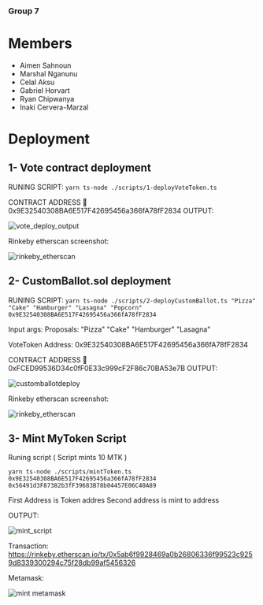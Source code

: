 ### Group 7

# Members

- Aimen Sahnoun
- Marshal Nganunu
- Celal Aksu
- Gabriel Horvart
- Ryan Chipwanya
- Inaki Cervera-Marzal

# Deployment

## 1- Vote contract deployment

RUNING SCRIPT:
`yarn ts-node ./scripts/1-deployVoteToken.ts`

CONTRACT ADDRESS  0x9E32540308BA6E517F42695456a366fA78fF2834
OUTPUT:

![vote_deploy_output](https://user-images.githubusercontent.com/32665644/176999758-4d828e1a-f717-4f94-bc0b-dac557371bc4.png)

Rinkeby etherscan screenshot:

![rinkeby_etherscan](https://user-images.githubusercontent.com/32665644/176999788-fc812ad7-237b-40ee-8837-ea834c9b9c1b.png)

## 2- CustomBallot.sol deployment

RUNING SCRIPT: 
`yarn ts-node ./scripts/2-deployCustomBallot.ts "Pizza" "Cake" "Hamburger" "Lasagna" "Popcorn" 0x9E32540308BA6E517F42695456a366fA78fF2834`

Input args:
Proposals: "Pizza" "Cake" "Hamburger" "Lasagna"

VoteToken Address: 0x9E32540308BA6E517F42695456a366fA78fF2834

CONTRACT ADDRESS  0xFCED99536D34c0fF0E33c999cF2F86c70BA53e7B
OUTPUT:

![customballotdeploy](https://user-images.githubusercontent.com/32665644/176999870-5feee462-5f43-464c-935c-b0a0ef507eda.png)

Rinkeby etherscan screenshot:

![rinkeby_etherscan](https://user-images.githubusercontent.com/32665644/176999888-79b64250-4f1e-4518-b56f-827c352a9c4e.png)

## 3- Mint MyToken Script

Runing script ( Script mints 10 MTK )

`yarn ts-node ./scripts/mintToken.ts 0x9E32540308BA6E517F42695456a366fA78fF2834 0x56491d3F87382b3fF39683B78b04457E06C40A89`

First Address is Token addres
Second address is mint to address

OUTPUT:

![mint_script](https://user-images.githubusercontent.com/32665644/176999979-58002628-89f0-4938-aeb8-7cc7ab35b32c.png)

Transaction:
https://rinkeby.etherscan.io/tx/0x5ab6f9928469a0b26806336f99523c9259d8339300294c75f28db99af5456326

Metamask:

![mint metamask](https://user-images.githubusercontent.com/32665644/177000040-3586a5a7-73c1-4d8f-8196-d3a60e923b45.png)
